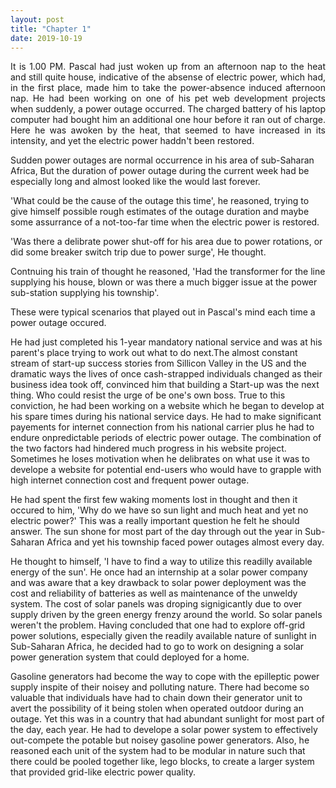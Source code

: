 ```yaml
---
layout: post
title: "Chapter 1"
date: 2019-10-19
---
```

<p align="justify"></p>
<p align="justify">
It is 1.00 PM. Pascal had just woken up from an afternoon nap to the heat and still quite house, indicative of the absense 
of electric power, which had, in the first place, made him to take the power-absence induced afternoon nap. He had been 
working on one of his pet web development projects when suddenly, a power outage occurred. The charged battery of his laptop computer had bought him an additional one hour before it ran out of charge. Here he was awoken by the heat, that seemed to have increased in its intensity, and yet the electric power haddn't been restored.

Sudden power outages are normal occurrence in his area of sub-Saharan Africa, But the duration of power outage during the current week had be especially long and almost looked like the would last forever. 

'What could be the cause of the outage this time', he reasoned, trying to give himself possible rough estimates of the outage duration and maybe some assurrance of a not-too-far time when the electric power is restored. 

'Was there a delibrate power shut-off for his area due to power rotations, or did some breaker switch trip due to power surge', He thought. 

Contnuing his train of thought he reasoned, 'Had the transformer for the line supplying his house, blown or was there a much bigger issue at the power sub-station supplying his township'. 

These were typical scenarios that played out in Pascal's mind each time a power outage occured. 

He had just completed his 1-year mandatory national service and was at his parent's place trying to work out what to do next.The almost constant stream of start-up success stories from Sillicon Valley in the US and the dramatic ways the lives of once cash-strapped individuals changed as their business idea took off, convinced him that building a Start-up was the next thing. Who could resist the urge of be one's own boss. True to this conviction, he had been working on a website which he began to develop at his spare times during his national service days. He had to make significant payements for internet connection from his national carrier plus he had to endure onpredictable periods of electric power outage. The combination of the two factors had hindered much progress in his website  project. Sometimes he loses motivation when he delibrates on what use it was to develope a website for potential end-users who would have to grapple with high internet connection cost and frequent power  outage.

He had spent the first few waking moments lost in thought and then it occured to him, 'Why do we have so sun  light and much heat and yet no electric power?' This was a really important question he felt he should answer. The sun shone for most part of the day through out the year in Sub-Saharan Africa and yet his township faced power outages almost every day. 

He thought to himself, 'I have to find a way to utilize this readilly available energy of the sun'. He once had an internship at a solar power company and was aware that a key drawback to solar power deployment was the cost and reliability of batteries as well as maintenance of the unweldy system. The cost of solar panels was droping signigicantly due to over supply driven by the green energy frenzy around the world. So solar panels weren't the problem. Having concluded that one had to explore off-grid power solutions, especially given the readily available nature of sunlight in Sub-Saharan Africa, he decided had to go to work on designing a solar power generation system that  could deployed for a home. 

Gasoline generators had become the way to cope with the epilleptic power supply inspite of their noisey and polluting nature. There had become so valuable that individuals have had to chain down their generator unit to avert the possibility of it being stolen when operated outdoor during an outage. Yet this was in a country that had abundant sunlight for most part of the day, each year. He had to develope a solar power system to effectively out-compete the potable but noisey gasoline power generators. Also, he reasoned each unit of the system had to be modular in nature such that there could be pooled together like, lego blocks, to create a larger system that provided grid-like electric power quality.
</p>
